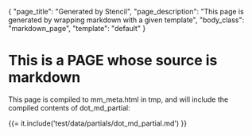 {
  "page_title": "Generated by Stencil",
  "page_description": "This page is generated by wrapping markdown with a given template",
  "body_class": "markdown_page",
  "template": "default"
}


# This is a PAGE whose source is markdown

This page is compiled to mm_meta.html in tmp, and will include the compiled contents of dot_md_partial:

{{= it.include('test/data/partials/dot_md_partial.md') }}

